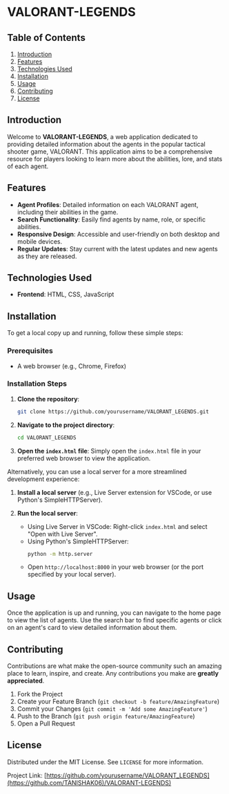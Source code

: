 # VALORANT-LEGENDS

## Table of Contents

1. [Introduction](#introduction)
2. [Features](#features)
3. [Technologies Used](#technologies-used)
4. [Installation](#installation)
5. [Usage](#usage)
6. [Contributing](#contributing)
7. [License](#license)

## Introduction

Welcome to **VALORANT-LEGENDS**, a web application dedicated to providing detailed information about the agents in the popular tactical shooter game, VALORANT. This application aims to be a comprehensive resource for players looking to learn more about the abilities, lore, and stats of each agent.

## Features

- **Agent Profiles**: Detailed information on each VALORANT agent, including their abilities in the game.
- **Search Functionality**: Easily find agents by name, role, or specific abilities.
- **Responsive Design**: Accessible and user-friendly on both desktop and mobile devices.
- **Regular Updates**: Stay current with the latest updates and new agents as they are released.

## Technologies Used

- **Frontend**: HTML, CSS, JavaScript

## Installation

To get a local copy up and running, follow these simple steps:

### Prerequisites

- A web browser (e.g., Chrome, Firefox)

### Installation Steps

1. **Clone the repository**:
   ```sh
   git clone https://github.com/yourusername/VALORANT_LEGENDS.git
   ```
2. **Navigate to the project directory**:
   ```sh
   cd VALORANT_LEGENDS
   ```

3. **Open the `index.html` file**:
   Simply open the `index.html` file in your preferred web browser to view the application.

Alternatively, you can use a local server for a more streamlined development experience:

1. **Install a local server** (e.g., Live Server extension for VSCode, or use Python's SimpleHTTPServer).
   
2. **Run the local server**:
   - Using Live Server in VSCode: Right-click `index.html` and select "Open with Live Server".
   - Using Python's SimpleHTTPServer:
     ```sh
     python -m http.server
     ```
   - Open `http://localhost:8000` in your web browser (or the port specified by your local server).

## Usage

Once the application is up and running, you can navigate to the home page to view the list of agents. Use the search bar to find specific agents or click on an agent's card to view detailed information about them.

## Contributing

Contributions are what make the open-source community such an amazing place to learn, inspire, and create. Any contributions you make are **greatly appreciated**.

1. Fork the Project
2. Create your Feature Branch (`git checkout -b feature/AmazingFeature`)
3. Commit your Changes (`git commit -m 'Add some AmazingFeature'`)
4. Push to the Branch (`git push origin feature/AmazingFeature`)
5. Open a Pull Request

## License

Distributed under the MIT License. See `LICENSE` for more information.


Project Link: [https://github.com/yourusername/VALORANT_LEGENDS](https://github.com/TANISHAK06)/VALORANT-LEGENDS)
